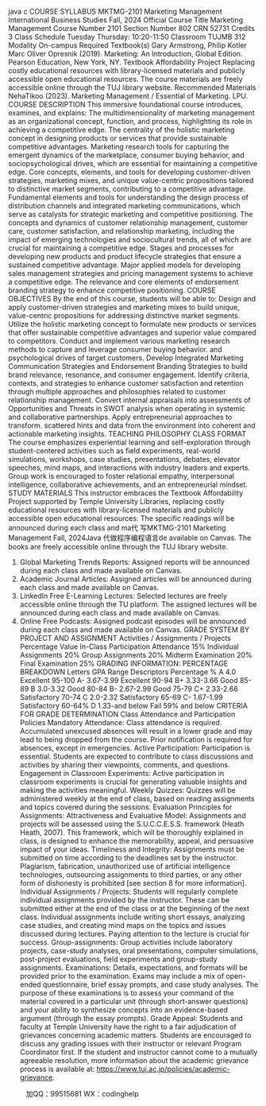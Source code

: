 java c
COURSE SYLLABUS 
MKTMG-2101 
Marketing Management 
International   Business Studies 
Fall, 2024 
Official Course Title Marketing Management Course Number 2101 Section Number 802 CRN 52731 Credits 3 Class Schedule Tuesday  Thursday: 10:20-11:50 Classroom TUJMB 312 Modality On-campus Required Textbook(s) Gary Armstrong, Philip Kotler  Marc Oliver Opresnik (2019). Marketing: An Introduction, Global Edition. Pearson Education, New York, NY. Textbook Affordability Project Replacing costly educational resources with library-licensed materials and publicly accessible open educational resources. The course materials are freely accessible online through the TUJ library website. Recommended Materials NehaTikoo (2023). Marketing Management / Essential of Marketing. LPU. 
COURSE DESCRIPTION 
This   immersive foundational course   introduces, examines, and explains:
The multidimensionality of marketing management as an organizational   concept,   function,   and   process,   highlighting   its   role   in achieving a competitive edge.
The centrality of the   holistic   marketing concept   in designing   products   or   services that   provide sustainable competitive advantages.
Marketing   research tools for capturing the emergent dynamics of the marketplace, consumer
buying   behavior, and sociopsychological drives, which are   essential   for   maintaining   a   competitive   edge.
Core concepts, elements, and tools for   developing customer-driven strategies, marketing mixes, and unique value-centric propositions tailored to distinctive   market segments, contributing to   a
competitive advantage.
Fundamental elements and tools for   understanding the design process of distribution channels and integrated marketing communications, which serve as   catalysts for   strategic   marketing   and
competitive   positioning.
The concepts and dynamics of customer relationship management, customer care, customer satisfaction, and relationship marketing,   including the   impact of emerging technologies   and         sociocultural trends,   all of which are crucial   for   maintaining   a   competitive   edge.
Stages and processes for developing new products and product lifecycle strategies that   ensure   a   sustained competitive advantage.
Major applied   models for developing sales management strategies and pricing management systems to achieve a   competitive   edge.
The   relevance and core elements of endorsement branding strategy to enhance competitive positioning.
COURSE OBJECTIVES 
By the end of this course,   students   will   be   able to:
Design and apply customer-driven strategies   and   marketing   mixes to   build   unique, value-centric   propositions for addressing distinctive   market segments.
Utilize the   holistic   marketing concept to formulate   new   products or services that offer   sustainable   competitive advantages and superior value compared to   competitors.
Conduct and implement various   marketing   research   methods to capture   and   leverage   consumer   buying   behavior. and   psychological drives of target customers.
Develop   Integrated   Marketing Communication Strategies and   Endorsement   Branding Strategies   to   build   brand   relevance,   resonance, and consumer engagement.
Identify criteria, contexts, and strategies to   enhance   customer   satisfaction   and   retention   through   multiple approaches and   philosophies   related to customer   relationship   management.
Convert   internal appraisals   into assessments of Opportunities   and Threats   in SWOT   analysis   when   operating   in systemic and collaborative   partnerships.
Apply entrepreneurial approaches to transform. scattered   hints and   data from the   environment   into   coherent and actionable   marketing   insights.
TEACHING PHILOSOPHY  CLASS FORMAT 
The course emphasizes experiential   learning and self-exploration through   student-centered   activities   such as field experiments,   real-world simulations, workshops,   case   studies,   presentations,   debates,   elevator speeches,   mind   maps, and   interactions with   industry   leaders and experts.
Group work   is encouraged to foster   relational empathy, interpersonal   intelligence, collaborative   achievements, and an   entrepreneurial   mindset.
STUDY MATERIALS 
This   instructor embraces the Textbook Affordability Project supported   by Temple   University   Libraries,   replacing costly educational   resources with   library-licensed   materials and   publicly accessible   open educational   resources. The specific   readings will   be announced during each   class   and   ma代 写MKTMG-2101 Marketing Management Fall, 2024Java
代做程序编程语言de   available   on   Canvas. The   books are freely accessible online through the TUJ   library   website.
1. Global Marketing Trends Reports: Assigned   reports will   be announced   during   each   class   and   made   available on   Canvas.
2. Academic Journal Articles: Assigned articles will   be announced   during   each   class   and   made   available   on   Canvas.
3. LinkedIn Free E-Learning Lectures: Selected   lectures are   freely   accessible   online   through   the TU
platform. The assigned   lectures will   be announced during each   class   and   made   available   on   Canvas.
4. Online Free Podcasts: Assigned   podcast episodes will   be   announced   during each   class   and   made   available on   Canvas.
GRADE SYSTEM BY PROJECT AND ASSIGNMENT Activities / Assignments / Projects Percentage Value In-Class Participation  Attendance 15% Individual Assignments 20% Group Assignments 20% Midterm Examination 20% Final Examination 25% 
GRADING INFORMATION: PERCENTAGE  BREAKDOWN Letters GPA Range Descriptors Percentage % A 4.0 Excellent 95-100 A- 3.67-3.99 Excellent 90-94 B+ 3.33-3.66 Good 85-89 B 3.0-3.32 Good 80-84 B- 2.67-2.99 Good 75-79 C+ 2.33-2.66 Satisfactory 70-74 C 2.0-2.32 Satisfactory 65-69 C- 1.67-1.99 Satisfactory 60-64% D 1.33-and below Fail 59% and below 
CRITERIA FOR GRADE DETERMINATION 
Class Attendance and Participation Policies 
Mandatory Attendance: Class attendance   is   required. Accumulated   unexcused absences will   result   in   a   lower grade and   may   lead to   being dropped from the course.   Prior   notification   is   required for absences, except   in emergencies.
Active Participation: Participation   is essential. Students are expected to contribute to   class   discussions and activities   by sharing their viewpoints, comments,   and   questions.
Engagement in Classroom Experiments: Active   participation   in classroom experiments   is crucial for   generating valuable   insights and   making the activities   meaningful.
Weekly Quizzes: Quizzes will   be administered weekly   at the   end   of   class,   based   on   reading   assignments and topics covered during the   sessions.
Evaluation Principles for Assignments:
Attractiveness and Evaluative Model: Assignments and   projects will   be assessed   using the
S.U.C.C.E.S.S. framework   (Heath    Heath, 2007). This framework, which will   be thoroughly explained   in class,   is designed to enhance the   memorability,   appeal,   and   persuasive   impact   of your   ideas.
Timeliness and Integrity: Assignments   must   be submitted on time   according to the   deadlines   set   by   the   instructor.   Plagiarism, fabrication,   unauthorized   use of artificial   intelligence technologies,
outsourcing assignments to third   parties, or any other   form   of   dishonesty   is   prohibited   [see   section   8   for   more   information].
Individual Assignments / Projects: 
Students will   regularly complete   individual assignments   provided   by the   instructor. These can   be
submitted either at the end of the   class   or   at   the   beginning   of the   next   class.   Individual   assignments      include writing short essays, analyzing case   studies,   and   creating   mind   maps   on the topics   and   issues   discussed during   lectures.   Paying attention to the   lecture   is crucial for success.
Group-assignments: 
Group activities   include   laboratory   projects, case-study analyses, oral   presentations, computer   simulations,   post-project evaluations, field experiments and group-study assignments.
Examinations: 
Details, expectations, and formats will   be   provided   prior to the examination.   Exams   may   include   a   mix of open-ended questionnaire,   brief essay   prompts, and   case   study   analyses.   The   purpose   of
these examinations   is to assess your command of the   material   covered   in   a   particular   unit   (through   short-answer questions) and your ability to synthesize   concepts   into   an   evidence-based   argument         (through the essay   prompts).
Grade Appeal: 
Students and faculty at Temple   University   have the   right to a fair   adjudication   of grievances
concerning academic   matters. Students are encouraged to   discuss   any grading   issues   with   their
instructor or   relevant   Program Coordinator first.   If the student and   instructor   cannot   come   to   a
mutually agreeable   resolution,   more   information about the academic grievance   process   is   available at:   https://www.tuj.ac.jp/policies/academic-grievance. 

         
加QQ：99515681  WX：codinghelp
